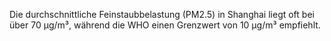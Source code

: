 Die durchschnittliche Feinstaubbelastung (PM2.5) in Shanghai liegt oft bei über 70 µg/m³, während die WHO einen Grenzwert von 10 µg/m³ empfiehlt.   
